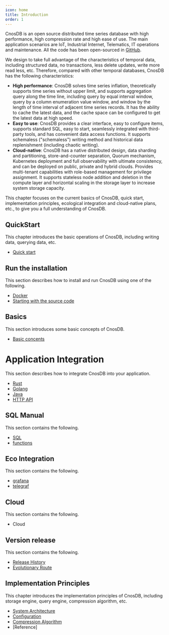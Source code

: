 ```yaml
---
icon: home
title: Introduction
order: 1
---
```


CnosDB is an open source distributed time series database with high performance, high compression rate and high ease of use. The main application scenarios are IoT, Industrial Internet, Telematics, IT operations and maintenance. All the code has been open-sourced in [GitHub](https://github.com/cnosdb/cnosdb).

We design to take full advantage of the characteristics of temporal data, including structured data, no transactions, less delete updates, write more read less, etc. Therefore, compared with other temporal databases, CnosDB has the following characteristics:


- **High performance**: CnosDB solves time series inflation, theoretically supports time series without upper limit, and supports aggregation query along the time line, including query by equal interval window, query by a column enumeration value window, and window by the length of time interval of adjacent time series records. It has the ability to cache the latest data, and the cache space can be configured to get the latest data at high speed.
- **Easy to use**: CnosDB provides a clear interface, easy to configure items, supports standard SQL, easy to start, seamlessly integrated with third-party tools, and has convenient data access functions. It supports schemaless ("schemaless") writing method and historical data replenishment (including chaotic writing).
- **Cloud-native**: CnosDB has a native distributed design, data sharding and partitioning, store-and-counter separation, Quorum mechanism, Kubernetes deployment and full observability with ultimate consistency, and can be deployed on public, private and hybrid clouds. Provides multi-tenant capabilities with role-based management for privilege assignment. It supports stateless node addition and deletion in the compute layer and horizontal scaling in the storage layer to increase system storage capacity.

This chapter focuses on the current basics of CnosDB, quick start, implementation principles, ecological integration and cloud-native plans, etc., to give you a full understanding of CnosDB.

## QuickStart
This chapter introduces the basic operations of CnosDB, including writing data, querying data, etc.
- [Quick start](./quick_start.html)

## Run the installation
This section describes how to install and run CnosDB using one of the following.
- [Docker](./install_cnosdb.md#docker)
- [Starting with the source code](./install_cnosdb.md#source-code-installation)

## Basics
This section introduces some basic concepts of CnosDB.
- [Basic concents](./concept.md)

# Application Integration
This section describes how to integrate CnosDB into your application.
- [Rust](./application/application.md#rust)
- [Golang](./application/application.md#golang)
- [Java](./application/application.md#java)
- [HTTP API](./application/api.md)

## SQL Manual
This section contains the following.
- [SQL](./query/sql.md)
- [functions](./query/select_function.md)

## Eco Integration
This section contains the following.
- [grafana](./ecology/grafana.md)
- [telegraf](./ecology/telegraf.md)

## Cloud
This section contains the following.
- Cloud

## Version release
This section contains the following.
- [Release History](./release/changelist.md)
- [Evolutionary Route](./release/roadmap.md)

## Implementation Principles
This chapter introduces the implementation principles of CnosDB, including storage engine, query engine, compression algorithm, etc.
- [System Architecture](./design/arch.md)
- [Configuration](./design/config.md)
- [Compression Algorithm](./design/compress.md)
- [Reference]
